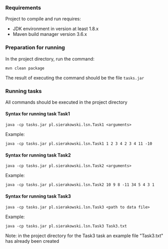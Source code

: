 ### Requirements
Project to compile and run requires:
* JDK environment in version at least 1.8.x
* Maven build manager version 3.6.x

### Preparation for running
In the project directory, run the command:

```mvn clean package```

The result of executing the command should be the file ```tasks.jar```

### Running tasks
All commands should be executed in the project directory

#### Syntax for running task Task1

```java -cp tasks.jar pl.sierakowski.lsn.Task1 <arguments>```

Example:

```java -cp tasks.jar pl.sierakowski.lsn.Task1 1 2 3 4 2 3 4 11 -10```

#### Syntax for running task Task2

```java -cp tasks.jar pl.sierakowski.lsn.Task2 <arguments>```

Example:

```java -cp tasks.jar pl.sierakowski.lsn.Task2 10 9 8 -11 34 5 4 3 1```

#### Syntax for running task Task3

```java -cp tasks.jar pl.sierakowski.lsn.Task3 <path to data file>```

Example:

```java -cp tasks.jar pl.sierakowski.lsn.Task3 Task3.txt```

Note: in the project directory for the Task3 task an example file "Task3.txt" has already been created
